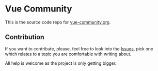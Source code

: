 # Vue Community

This is the source code repo for [vue-community.org](https://vue-community.org).

## Contribution

If you want to contribute, please, feel free to look into the [Issues](https://github.com/dobromir-hristov/vuecommunity/issues), pick one which relates to a topic you are comfortable with writing about. 

All help is welcome as the project is only getting bigger.

